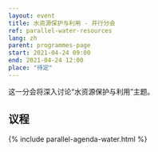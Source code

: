 ```yaml
---
layout: event
title: 水资源保护与利用 - 并行分会
ref: parallel-water-resources
lang: zh
parent: programmes-page
start: 2021-04-24 09:00
end: 2021-04-24 12:00
place: "待定"
---
```

这一分会将深入讨论“水资源保护与利用”主题。

## 议程

{% include parallel-agenda-water.html %}


